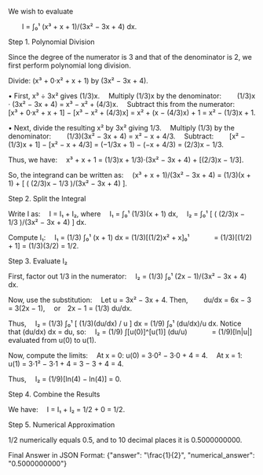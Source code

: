 We wish to evaluate

  I = ∫₀¹ (x³ + x + 1)/(3x² − 3x + 4) dx.

Step 1. Polynomial Division

Since the degree of the numerator is 3 and that of the denominator is 2, we first perform polynomial long division.

Divide: (x³ + 0·x² + x + 1) by (3x² − 3x + 4).

• First, x³ ÷ 3x² gives (1/3)x.
 Multiply (1/3)x by the denominator:
  (1/3)x · (3x² − 3x + 4) = x³ − x² + (4/3)x.
 Subtract this from the numerator:
  [x³ + 0·x² + x + 1] − [x³ − x² + (4/3)x] = x² + (x − (4/3)x) + 1 = x² − (1/3)x + 1.

• Next, divide the resulting x² by 3x² giving 1/3.
 Multiply (1/3) by the denominator:
  (1/3)(3x² − 3x + 4) = x² − x + 4/3.
 Subtract:
  [x² − (1/3)x + 1] − [x² − x + 4/3] = (−1/3x + 1) − (−x + 4/3) = (2/3)x − 1/3.

Thus, we have:
 x³ + x + 1 = (1/3)x + 1/3)·(3x² − 3x + 4) + [(2/3)x − 1/3].

So, the integrand can be written as:
 (x³ + x + 1)/(3x² − 3x + 4) = (1/3)(x + 1) + [ ( (2/3)x − 1/3 )/(3x² − 3x + 4) ].

Step 2. Split the Integral

Write I as:
 I = I₁ + I₂,
where
 I₁ = ∫₀¹ (1/3)(x + 1) dx,
 I₂ = ∫₀¹ [ ( (2/3)x − 1/3 )/(3x² − 3x + 4) ] dx.

Compute I₁:
 I₁ = (1/3) ∫₀¹ (x + 1) dx = (1/3)[(1/2)x² + x]₀¹
    = (1/3)[(1/2) + 1] = (1/3)(3/2) = 1/2.

Step 3. Evaluate I₂

First, factor out 1/3 in the numerator:
 I₂ = (1/3) ∫₀¹ (2x − 1)/(3x² − 3x + 4) dx.

Now, use the substitution:
 Let u = 3x² − 3x + 4. Then,
  du/dx = 6x − 3 = 3(2x − 1),
 or 2x − 1 = (1/3) du/dx.

Thus,
 I₂ = (1/3) ∫₀¹ [ (1/3)(du/dx) / u ] dx = (1/9) ∫₀¹ (du/dx)/u dx.
Notice that (du/dx) dx = du, so:
 I₂ = (1/9) ∫[u(0)]^[u(1)] (du/u)
    = (1/9)[ln|u|] evaluated from u(0) to u(1).

Now, compute the limits:
 At x = 0: u(0) = 3·0² − 3·0 + 4 = 4.
 At x = 1: u(1) = 3·1² − 3·1 + 4 = 3 − 3 + 4 = 4.

Thus,
 I₂ = (1/9)[ln(4) − ln(4)] = 0.

Step 4. Combine the Results

We have:
 I = I₁ + I₂ = 1/2 + 0 = 1/2.

Step 5. Numerical Approximation

1/2 numerically equals 0.5, and to 10 decimal places it is 0.5000000000.

Final Answer in JSON Format:
{"answer": "\\frac{1}{2}", "numerical_answer": "0.5000000000"}